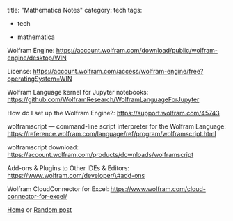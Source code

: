 title: "Mathematica Notes" category: tech tags:

-   tech

-   mathematica

Wolfram Engine:
<https://account.wolfram.com/download/public/wolfram-engine/desktop/WIN>

License:
<https://account.wolfram.com/access/wolfram-engine/free?operatingSystem=WIN>

Wolfram Language kernel for Jupyter notebooks:
<https://github.com/WolframResearch/WolframLanguageForJupyter>

How do I set up the Wolfram Engine?: <https://support.wolfram.com/45743>

wolframscript — command-line script interpreter for the Wolfram Language:
<https://reference.wolfram.com/language/ref/program/wolframscript.html>

wolframscript download:
<https://account.wolfram.com/products/downloads/wolframscript>

Add-ons & Plugins to Other IDEs & Editors:
<https://www.wolfram.com/developer/\#add-ons>

Wolfram CloudConnector for Excel:
<https://www.wolfram.com/cloud-connector-for-excel/>

[Home](/) or [Random post](/random)
